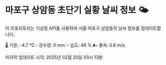 
# 마포구 상암동 초단기 실황 날씨 정보 🌤️

이 리포지토리는 기상청 API를 사용하여 서울 마포구 상암동의 날씨 정보를 업데이트합니다. 

🌡️ 기온: -4.7 ℃
💧 강수량: 0 mm
💦 습도: 48 %
🌬️ 풍속: 0.8 m/s

마지막 업데이트 시각: 2025년 02월 20일 03시 13분    
